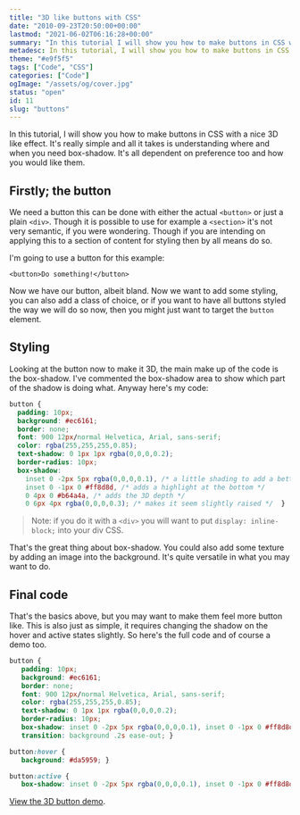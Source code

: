 ```yaml
---
title: "3D like buttons with CSS"
date: "2010-09-23T20:50:00+00:00"
lastmod: "2021-06-02T06:16:28+00:00"
summary: "In this tutorial I will show you how to make buttons in CSS with a nice 3D like effect. It’s really simple and all it takes is understanding where and when you need box-shadow. It’s all dependent on preference too and how you would like them."
metadesc: In this tutorial, I will show you how to make buttons in CSS with a 3D like effect."
theme: "#e9f5f5"
tags: ["Code", "CSS"]
categories: ["Code"]
ogImage: "/assets/og/cover.jpg"
status: "open"
id: 11
slug: "buttons"
---
```


In this tutorial, I will show you how to make buttons in CSS with a nice 3D like effect. It's really simple and all it takes is understanding where and when you need box-shadow. It's all dependent on preference too and how you would like them.

## Firstly; the button
We need a button this can be done with either the actual `<button>` or just a plain `<div>`. Though it is possible to use for example a `<section>` it's not very semantic, if you were wondering. Though if you are intending on applying this to a section of content for styling then by all means do so.

I'm going to use a button for this example:
```markup
<button>Do something!</button>
```

Now we have our button, albeit bland. Now we  want to add some styling, you can also add a class of choice, or if you want to have all buttons styled the way we will do so now, then you might just want to target the `button`  element.

## Styling
Looking at the button now to make it 3D, the main make up of the code is the box-shadow. I've commented the box-shadow area to show which part of the shadow is doing what. Anyway here's my code:

```css
button {
  padding: 10px;
  background: #ec6161;
  border: none;
  font: 900 12px/normal Helvetica, Arial, sans-serif;
  color: rgba(255,255,255,0.85);
  text-shadow: 0 1px 1px rgba(0,0,0,0.2);
  border-radius: 10px;
  box-shadow: 
    inset 0 -2px 5px rgba(0,0,0,0.1), /* a little shading to add a better effect */
    inset 0 -1px 0 #ff8d8d, /* adds a highlight at the bottom */
    0 4px 0 #b64a4a, /* adds the 3D depth */
    0 6px 4px rgba(0,0,0,0.3); /* makes it seem slightly raised */  }
```

> Note: if you do it with a `<div>` you will want to put `display: inline-block;` into your div CSS.

That's the great thing about box-shadow. You could also add some texture by adding an image into the background. It's quite versatile in what you may want to do.

## Final code
That's the basics above, but you may want to make them feel more button like. This is also just as simple, it requires changing the shadow on the hover and active states slightly. So here's the full code and of course a demo too.

```css
button {
   padding: 10px;
   background: #ec6161;
   border: none;
   font: 900 12px/normal Helvetica, Arial, sans-serif;
   color: rgba(255,255,255,0.85);
   text-shadow: 0 1px 1px rgba(0,0,0,0.2);
   border-radius: 10px;
   box-shadow: inset 0 -2px 5px rgba(0,0,0,0.1), inset 0 -1px 0 #ff8d8d, 0 4px 0 #b64a4a, 0 6px 4px rgba(0,0,0,0.3);
   transition: background .2s ease-out; }

button:hover {
   background: #da5959; }

button:active {
   box-shadow: inset 0 -2px 5px rgba(0,0,0,0.1), inset 0 -1px 0 #ff8d8d, 0 4px 0 #b64a4a, 0 5px 2px rgba(0,0,0,0.3); }
```

[View the 3D button demo](https://assets.iamsteve.me/archive/tutorials/button/).
